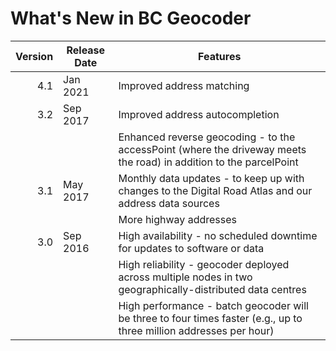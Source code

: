 # What's New in BC Geocoder
Version | Release Date | Features
-------: | --------------- | -------------
4.1|Jan 2021|Improved address matching
3.2 | Sep 2017 | Improved address autocompletion
||| Enhanced reverse geocoding - to the accessPoint (where the driveway meets the road) in addition to the parcelPoint
3.1 | May 2017 | Monthly data updates - to keep up with changes to the Digital Road Atlas and our address data sources
  ||| More highway addresses
3.0 | Sep 2016 | High availability - no scheduled downtime for updates to software or data
  ||| High reliability - geocoder deployed across multiple nodes in two geographically-distributed data centres
  ||| High performance - batch geocoder will be three to four times faster (e.g., up to three million addresses per hour)

